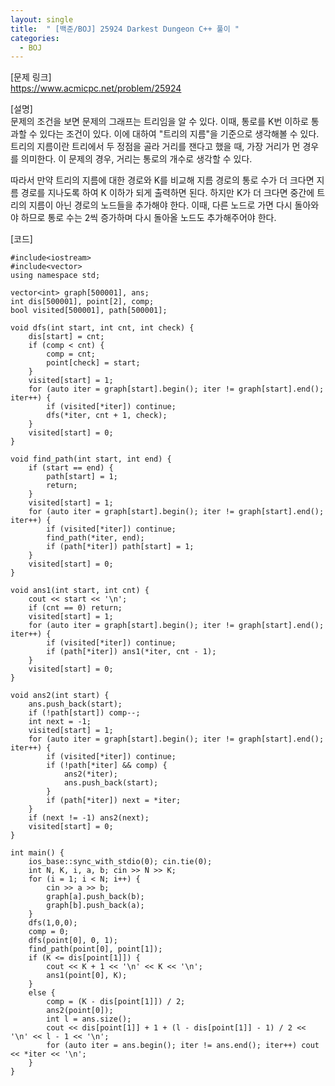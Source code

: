 ```yaml
---
layout: single
title:  " [백준/BOJ] 25924 Darkest Dungeon C++ 풀이 "
categories:
  - BOJ
---
```

[문제 링크]   
<https://www.acmicpc.net/problem/25924>

[설명]   
문제의 조건을 보면 문제의 그래프는 트리임을 알 수 있다.
이때, 통로를 K번 이하로 통과할 수 있다는 조건이 있다.
이에 대하여 "트리의 지름"을 기준으로 생각해볼 수 있다.
트리의 지름이란 트리에서 두 정점을 골라 거리를 잰다고 했을 때, 가장 거리가 먼 경우를 의미한다.
이 문제의 경우, 거리는 통로의 개수로 생각할 수 있다.   

따라서 만약 트리의 지름에 대한 경로와 K를 비교해 지름 경로의 통로 수가 더 크다면 지름 경로를 지나도록 하여 K 이하가 되게 출력하면 된다.
하지만 K가 더 크다면 중간에 트리의 지름이 아닌 경로의 노드들을 추가해야 한다.
이때, 다른 노드로 가면 다시 돌아와야 하므로 통로 수는 2씩 증가하며 다시 돌아올 노드도 추가해주어야 한다.


[코드]   
```
#include<iostream>
#include<vector>
using namespace std;

vector<int> graph[500001], ans;
int dis[500001], point[2], comp;
bool visited[500001], path[500001];

void dfs(int start, int cnt, int check) {
	dis[start] = cnt;
	if (comp < cnt) {
		comp = cnt;
		point[check] = start;
	}
	visited[start] = 1;
	for (auto iter = graph[start].begin(); iter != graph[start].end(); iter++) {
		if (visited[*iter]) continue;
		dfs(*iter, cnt + 1, check);
	}
	visited[start] = 0;
}

void find_path(int start, int end) {
	if (start == end) {
		path[start] = 1;
		return;
	}
	visited[start] = 1;
	for (auto iter = graph[start].begin(); iter != graph[start].end(); iter++) {
		if (visited[*iter]) continue;
		find_path(*iter, end);
		if (path[*iter]) path[start] = 1;
	}
	visited[start] = 0;
}

void ans1(int start, int cnt) {
	cout << start << '\n';
	if (cnt == 0) return;
	visited[start] = 1;
	for (auto iter = graph[start].begin(); iter != graph[start].end(); iter++) {
		if (visited[*iter]) continue;
		if (path[*iter]) ans1(*iter, cnt - 1);
	}
	visited[start] = 0;
}

void ans2(int start) {
	ans.push_back(start);
	if (!path[start]) comp--;
	int next = -1;
	visited[start] = 1;
	for (auto iter = graph[start].begin(); iter != graph[start].end(); iter++) {
		if (visited[*iter]) continue;
		if (!path[*iter] && comp) {
			ans2(*iter);
			ans.push_back(start);
		}
		if (path[*iter]) next = *iter;
	}
	if (next != -1) ans2(next);
	visited[start] = 0;
}

int main() {
	ios_base::sync_with_stdio(0); cin.tie(0);
	int N, K, i, a, b; cin >> N >> K;
	for (i = 1; i < N; i++) {
		cin >> a >> b;
		graph[a].push_back(b);
		graph[b].push_back(a);
	}
	dfs(1,0,0);
	comp = 0;
	dfs(point[0], 0, 1);
	find_path(point[0], point[1]);
	if (K <= dis[point[1]]) {
		cout << K + 1 << '\n' << K << '\n';
		ans1(point[0], K);
	}
	else {
		comp = (K - dis[point[1]]) / 2;
		ans2(point[0]);
		int l = ans.size();
		cout << dis[point[1]] + 1 + (l - dis[point[1]] - 1) / 2 << '\n' << l - 1 << '\n';
		for (auto iter = ans.begin(); iter != ans.end(); iter++) cout << *iter << '\n';
	}
}
```
 
